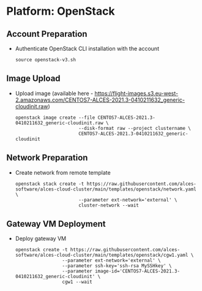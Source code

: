 # Platform: OpenStack

## Account Preparation

- Authenticate OpenStack CLI installation with the account
    ```shell
    source openstack-v3.sh
    ```

## Image Upload

- Upload image (available here - https://flight-images.s3.eu-west-2.amazonaws.com/CENTOS7-ALCES-2021.3-0410211632_generic-cloudinit.raw)
    ```shell
    openstack image create --file CENTOS7-ALCES-2021.3-0410211632_generic-cloudinit.raw \
                           --disk-format raw --project clustername \
                           CENTOS7-ALCES-2021.3-0410211632_generic-cloudinit
    ```

## Network Preparation

- Create network from remote template 
    ```shell
    openstack stack create -t https://raw.githubusercontent.com/alces-software/alces-cloud-cluster/main/templates/openstack/network.yaml \
                           --parameter ext-network='external' \
                           cluster-network --wait
    ```

## Gateway VM Deployment

- Deploy gateway VM
    ```shell
    openstack create -t https://raw.githubusercontent.com/alces-software/alces-cloud-cluster/main/templates/openstack/cgw1.yaml \ 
                     --parameter ext-network='external' \
                     --parameter ssh-key='ssh-rsa MySSHkey' \
                     --parameter image-id='CENTOS7-ALCES-2021.3-0410211632_generic-cloudinit' \
                     cgw1 --wait
    ```

